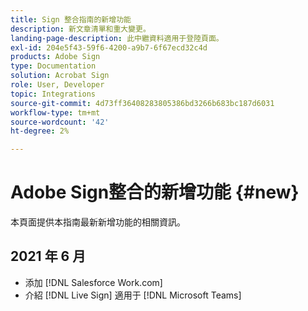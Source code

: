 ```yaml
---
title: Sign 整合指南的新增功能
description: 新文章清單和重大變更。
landing-page-description: 此中繼資料適用于登陸頁面。
exl-id: 204e5f43-59f6-4200-a9b7-6f67ecd32c4d
products: Adobe Sign
type: Documentation
solution: Acrobat Sign
role: User, Developer
topic: Integrations
source-git-commit: 4d73ff36408283805386bd3266b683bc187d6031
workflow-type: tm+mt
source-wordcount: '42'
ht-degree: 2%

---
```


# Adobe Sign整合的新增功能 {#new}

本頁面提供本指南最新新增功能的相關資訊。

## 2021 年 6 月

* 添加 [!DNL Salesforce Work.com]
* 介紹 [!DNL Live Sign] 適用于 [!DNL Microsoft Teams]


